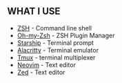 ## WHAT I USE
- [ZSH](https://www.zsh.org/) - Command line shell
- [Oh-my-Zsh](https://ohmyz.sh/) - ZSH Plugin Manager
- [Starship](https://starship.rs/) - Terminal prompt
- [Alacritty](https://alacritty.org/) - Terminal emulator
- [Tmux](https://github.com/tmux/tmux/wiki) - terminal multiplexer
- [Neovim](https://neovim.io) - Text editor
- [Zed](https://zed.dev/) - Text editor
